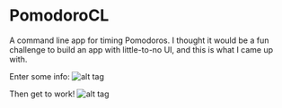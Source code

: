 # PomodoroCL
A command line app for timing Pomodoros. I thought it would be a fun challenge to build an app with little-to-no UI, and this is what I came up with.

Enter some info:
![alt tag](https://raw.github.com/stenobot/PomodoroCL/screen1.png)
 

Then get to work!
![alt tag](https://raw.github.com/stenobot/PomodoroCL/screen1.png)
 


